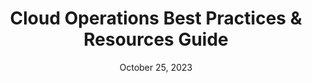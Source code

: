 ---
title: Cloud Operations Best Practices & Resources Guide
date: October 25, 2023
doc-link: assets/resources/Cloud Operations Best Practices & Resources Guide - October 2023.pdf
filters: guidance it-modernization cloud it-spending cybersecurity modernization it-governance best-practices
---